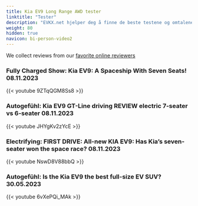 ```yaml
---
title: Kia EV9 Long Range AWD tester
linktitle: "Tester"
description: "EVKX.net hjelper deg å finne de beste testene og omtalene av denne modellen. "
weight: 80
hidden: true
navicon: bi-person-video2
---
```

We collect reviews from our [favorite online reviewers](/guides/evreviewers/)

### Fully Charged Show: Kia EV9: A Spaceship With Seven Seats! 08.11.2023

{{< youtube 9ZTqQGM8Ss8 >}}

### Autogefühl: Kia EV9 GT-Line driving REVIEW electric 7-seater vs 6-seater 08.11.2023

{{< youtube JHYgKv2zYcE >}}

### Electrifying: FIRST DRIVE: All-new KIA EV9: Has Kia’s seven-seater won the space race? 08.11.2023

{{< youtube NswD8V88bbQ >}}

### Autogefühl: Is the Kia EV9 the best full-size EV SUV? 30.05.2023

{{< youtube 6vXePQi_MAk >}}

